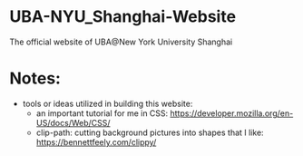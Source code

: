 # UBA-NYU_Shanghai-Website
The official website of UBA@New York University Shanghai

# Notes:
- tools or ideas utilized in building this website:
	- an important tutorial for me in CSS: https://developer.mozilla.org/en-US/docs/Web/CSS/
	- clip-path: cutting background pictures into shapes that I like: https://bennettfeely.com/clippy/

